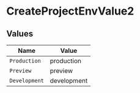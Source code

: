 # CreateProjectEnvValue2


## Values

| Name          | Value         |
| ------------- | ------------- |
| `Production`  | production    |
| `Preview`     | preview       |
| `Development` | development   |